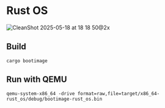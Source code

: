 # Rust OS

![CleanShot 2025-05-18 at 18 18 50@2x](https://github.com/user-attachments/assets/8a3da09f-6f08-4a84-a660-5ed96b5bf06f)

## Build

`cargo bootimage`

## Run with QEMU

`qemu-system-x86_64 -drive format=raw,file=target/x86_64-rust_os/debug/bootimage-rust_os.bin`